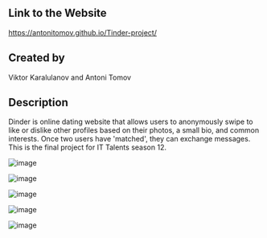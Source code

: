 ## Link to the Website
https://antonitomov.github.io/Tinder-project/

## Created by

Viktor Karalulanov and Antoni Tomov

## Description

Dinder is online dating website that allows users to anonymously swipe to like or dislike other profiles based on their photos, a small bio, and common interests. Once two users have 'matched', they can exchange messages.
This is the final project for IT Talents season 12.

![image](https://user-images.githubusercontent.com/12417094/113817127-80f2c780-977e-11eb-93ed-1a67a0829924.png)

![image](https://user-images.githubusercontent.com/12417094/113817199-9f58c300-977e-11eb-87bc-455b5a19a1cf.png)

![image](https://user-images.githubusercontent.com/12417094/113817239-b4355680-977e-11eb-9786-9a7208cd59b8.png)

![image](https://user-images.githubusercontent.com/12417094/113817481-12fad000-977f-11eb-90da-ff3fe395bb98.png)

![image](https://user-images.githubusercontent.com/12417094/113817380-e6df4f00-977e-11eb-9737-4a651fc8410c.png)